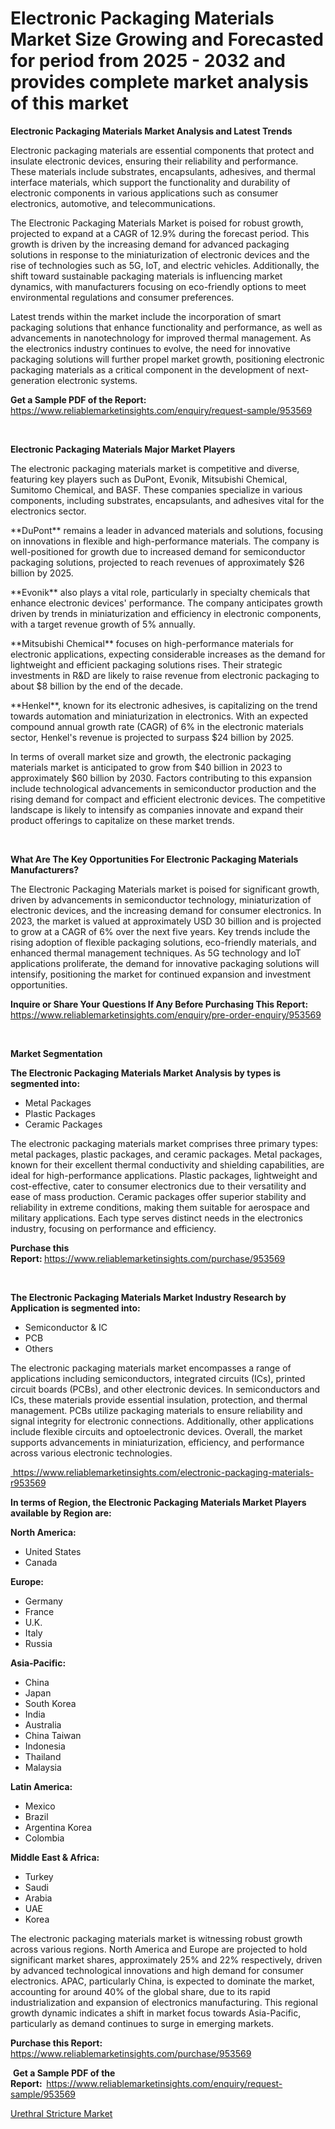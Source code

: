 <p><h1>Electronic Packaging Materials Market Size Growing and Forecasted for period from 2025 - 2032 and provides complete market analysis of this market</h1></p><p><strong>Electronic Packaging Materials Market Analysis and Latest Trends</strong></p>
<p><p>Electronic packaging materials are essential components that protect and insulate electronic devices, ensuring their reliability and performance. These materials include substrates, encapsulants, adhesives, and thermal interface materials, which support the functionality and durability of electronic components in various applications such as consumer electronics, automotive, and telecommunications.</p><p>The Electronic Packaging Materials Market is poised for robust growth, projected to expand at a CAGR of 12.9% during the forecast period. This growth is driven by the increasing demand for advanced packaging solutions in response to the miniaturization of electronic devices and the rise of technologies such as 5G, IoT, and electric vehicles. Additionally, the shift toward sustainable packaging materials is influencing market dynamics, with manufacturers focusing on eco-friendly options to meet environmental regulations and consumer preferences.</p><p>Latest trends within the market include the incorporation of smart packaging solutions that enhance functionality and performance, as well as advancements in nanotechnology for improved thermal management. As the electronics industry continues to evolve, the need for innovative packaging solutions will further propel market growth, positioning electronic packaging materials as a critical component in the development of next-generation electronic systems.</p></p>
<p><strong>Get a Sample PDF of the Report:&nbsp;</strong> <a href="https://www.reliablemarketinsights.com/enquiry/request-sample/953569?utm_campaign=3277&utm_medium=2&utm_source=Github&utm_content=ia&utm_term=07032025&utm_id=electronic-packaging-materials">https://www.reliablemarketinsights.com/enquiry/request-sample/953569</a></p>
<p>&nbsp;</p>
<p><strong>Electronic Packaging Materials Major Market Players</strong></p>
<p><p>The electronic packaging materials market is competitive and diverse, featuring key players such as DuPont, Evonik, Mitsubishi Chemical, Sumitomo Chemical, and BASF. These companies specialize in various components, including substrates, encapsulants, and adhesives vital for the electronics sector.</p><p>**DuPont** remains a leader in advanced materials and solutions, focusing on innovations in flexible and high-performance materials. The company is well-positioned for growth due to increased demand for semiconductor packaging solutions, projected to reach revenues of approximately $26 billion by 2025.</p><p>**Evonik** also plays a vital role, particularly in specialty chemicals that enhance electronic devices' performance. The company anticipates growth driven by trends in miniaturization and efficiency in electronic components, with a target revenue growth of 5% annually.</p><p>**Mitsubishi Chemical** focuses on high-performance materials for electronic applications, expecting considerable increases as the demand for lightweight and efficient packaging solutions rises. Their strategic investments in R&D are likely to raise revenue from electronic packaging to about $8 billion by the end of the decade.</p><p>**Henkel**, known for its electronic adhesives, is capitalizing on the trend towards automation and miniaturization in electronics. With an expected compound annual growth rate (CAGR) of 6% in the electronic materials sector, Henkel's revenue is projected to surpass $24 billion by 2025.</p><p>In terms of overall market size and growth, the electronic packaging materials market is anticipated to grow from $40 billion in 2023 to approximately $60 billion by 2030. Factors contributing to this expansion include technological advancements in semiconductor production and the rising demand for compact and efficient electronic devices. The competitive landscape is likely to intensify as companies innovate and expand their product offerings to capitalize on these market trends.</p></p>
<p>&nbsp;</p>
<p><strong>What Are The Key Opportunities For Electronic Packaging Materials Manufacturers?</strong></p>
<p><p>The Electronic Packaging Materials market is poised for significant growth, driven by advancements in semiconductor technology, miniaturization of electronic devices, and the increasing demand for consumer electronics. In 2023, the market is valued at approximately USD 30 billion and is projected to grow at a CAGR of 6% over the next five years. Key trends include the rising adoption of flexible packaging solutions, eco-friendly materials, and enhanced thermal management techniques. As 5G technology and IoT applications proliferate, the demand for innovative packaging solutions will intensify, positioning the market for continued expansion and investment opportunities.</p></p>
<p><strong>Inquire or Share Your Questions If Any Before Purchasing This Report:</strong> <a href="https://www.reliablemarketinsights.com/enquiry/pre-order-enquiry/953569?utm_campaign=3277&utm_medium=2&utm_source=Github&utm_content=ia&utm_term=07032025&utm_id=electronic-packaging-materials">https://www.reliablemarketinsights.com/enquiry/pre-order-enquiry/953569</a></p>
<p>&nbsp;</p>
<p><strong>Market Segmentation</strong></p>
<p><strong>The Electronic Packaging Materials Market Analysis by types is segmented into:</strong></p>
<p><ul><li>Metal Packages</li><li>Plastic Packages</li><li>Ceramic Packages</li></ul></p>
<p><p>The electronic packaging materials market comprises three primary types: metal packages, plastic packages, and ceramic packages. Metal packages, known for their excellent thermal conductivity and shielding capabilities, are ideal for high-performance applications. Plastic packages, lightweight and cost-effective, cater to consumer electronics due to their versatility and ease of mass production. Ceramic packages offer superior stability and reliability in extreme conditions, making them suitable for aerospace and military applications. Each type serves distinct needs in the electronics industry, focusing on performance and efficiency.</p></p>
<p><strong>Purchase this Report:&nbsp;</strong><a href="https://www.reliablemarketinsights.com/purchase/953569?utm_campaign=3277&utm_medium=2&utm_source=Github&utm_content=ia&utm_term=07032025&utm_id=electronic-packaging-materials">https://www.reliablemarketinsights.com/purchase/953569</a></p>
<p>&nbsp;</p>
<p><strong>The Electronic Packaging Materials Market Industry Research by Application is segmented into:</strong></p>
<p><ul><li>Semiconductor & IC</li><li>PCB</li><li>Others</li></ul></p>
<p><p>The electronic packaging materials market encompasses a range of applications including semiconductors, integrated circuits (ICs), printed circuit boards (PCBs), and other electronic devices. In semiconductors and ICs, these materials provide essential insulation, protection, and thermal management. PCBs utilize packaging materials to ensure reliability and signal integrity for electronic connections. Additionally, other applications include flexible circuits and optoelectronic devices. Overall, the market supports advancements in miniaturization, efficiency, and performance across various electronic technologies.</p></p>
<p><a href="https://www.reliablemarketinsights.com/electronic-packaging-materials-r953569?utm_campaign=3277&utm_medium=2&utm_source=Github&utm_content=ia&utm_term=07032025&utm_id=electronic-packaging-materials">&nbsp;https://www.reliablemarketinsights.com/electronic-packaging-materials-r953569</a></p>
<p><strong>In terms of Region, the Electronic Packaging Materials Market Players available by Region are:</strong></p>
<p>
    <p> <strong> North America: </strong>
        <ul>
            <li>United States</li>
            <li>Canada</li>
        </ul>
        </p> 
    <p> <strong> Europe: </strong>
        <ul>
            <li>Germany</li>
            <li>France</li>
            <li>U.K.</li>
            <li>Italy</li>
            <li>Russia</li>
        </ul>
        </p> 
    <p> <strong> Asia-Pacific: </strong>
        <ul>
            <li>China</li>
            <li>Japan</li>
            <li>South Korea</li>
            <li>India</li>
            <li>Australia</li>
            <li>China Taiwan</li>
            <li>Indonesia</li>
            <li>Thailand</li>
            <li>Malaysia</li>
        </ul>
        </p> 
    <p> <strong> Latin America: </strong>
        <ul>
            <li>Mexico</li>
            <li>Brazil</li>
            <li>Argentina Korea</li>
            <li>Colombia</li>
        </ul>
        </p> 
    <p> <strong> Middle East & Africa: </strong>
        <ul>
            <li>Turkey</li>
            <li>Saudi</li>
            <li>Arabia</li>
            <li>UAE</li>
            <li>Korea</li>
        </ul>
    </p>
    </p>
<p><p>The electronic packaging materials market is witnessing robust growth across various regions. North America and Europe are projected to hold significant market shares, approximately 25% and 22% respectively, driven by advanced technological innovations and high demand for consumer electronics. APAC, particularly China, is expected to dominate the market, accounting for around 40% of the global share, due to its rapid industrialization and expansion of electronics manufacturing. This regional growth dynamic indicates a shift in market focus towards Asia-Pacific, particularly as demand continues to surge in emerging markets.</p></p>
<p><strong>Purchase this Report: </strong><a href="https://www.reliablemarketinsights.com/purchase/953569?utm_campaign=3277&utm_medium=2&utm_source=Github&utm_content=ia&utm_term=07032025&utm_id=electronic-packaging-materials">https://www.reliablemarketinsights.com/purchase/953569</a></p>
<p>&nbsp;<strong>Get a Sample PDF of the Report:&nbsp;&nbsp;</strong><a href="https://www.reliablemarketinsights.com/enquiry/request-sample/953569?utm_campaign=3277&utm_medium=2&utm_source=Github&utm_content=ia&utm_term=07032025&utm_id=electronic-packaging-materials">https://www.reliablemarketinsights.com/enquiry/request-sample/953569</a></p>
<p><strong></strong></p>
<p><p><a href="https://github.com/ziwersekos/Market-Research-Report-List-1/blob/main/urethral-stricture-market.md?utm_campaign=3277&utm_medium=2&utm_source=Github&utm_content=ia&utm_term=07032025&utm_id=electronic-packaging-materials">Urethral Stricture Market</a></p></p>